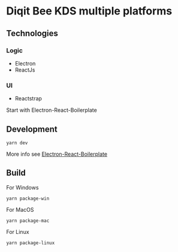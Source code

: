 # Diqit Bee KDS multiple platforms

## Technologies 
### Logic
- Electron
- ReactJs 

### UI
- Reactstrap

Start with Electron-React-Boilerplate

## Development
```
yarn dev
```
More info see [Electron-React-Boilerplate](https://github.com/electron-react-boilerplate/electron-react-boilerplate)

## Build

For Windows 
```
yarn package-win
```

For MacOS 
```
yarn package-mac
```

For Linux
```
yarn package-linux
```
